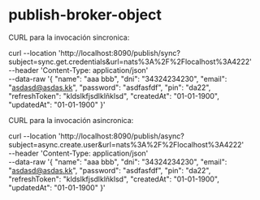 # publish-broker-object

CURL para la invocación sincronica:

curl --location 'http://localhost:8090/publish/sync?subject=sync.get.credentials&url=nats%3A%2F%2Flocalhost%3A4222' \
--header 'Content-Type: application/json' \
--data-raw '{
    "name": "aaa bbb",
    "dni": "34324234230",
    "email": "asdasd@asdas.kk",
    "password": "asdfasfdf",
    "pin": "da22",
    "refreshToken": "kldslkfjsdlklñklsd",
    "createdAt": "01-01-1900",
    "updatedAt": "01-01-1900"
}'


CURL para la invocación asincronica:

curl --location 'http://localhost:8090/publish/async?subject=async.create.user&url=nats%3A%2F%2Flocalhost%3A4222' \
--header 'Content-Type: application/json' \
--data-raw '{
    "name": "aaa bbb",
    "dni": "34324234230",
    "email": "asdasd@asdas.kk",
    "password": "asdfasfdf",
    "pin": "da22",
    "refreshToken": "kldslkfjsdlklñklsd",
    "createdAt": "01-01-1900",
    "updatedAt": "01-01-1900"
}'
